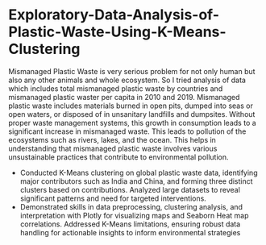 # Exploratory-Data-Analysis-of-Plastic-Waste-Using-K-Means-Clustering
Mismanaged Plastic Waste is very serious problem for not only human but also any other animals and whole ecosystem. So I tried
analysis of data which includes total mismanaged plastic waste by countries and mismanaged plastic waster per capita in 2010 and
2019. Mismanaged plastic waste includes materials burned in open pits, dumped into seas or open waters, or disposed of in unsanitary
landfills and dumpsites. Without proper waste management systems, this growth in consumption leads to a significant increase in
mismanaged waste. This leads to pollution of the ecosystems such as rivers, lakes, and the ocean. This helps in understanding that
mismanaged plastic waste involves various unsustainable practices that contribute to environmental pollution.

- Conducted K-Means clustering on global plastic waste data, identifying major contributors such as India and China, and forming three distinct clusters based on contributions. Analyzed large datasets to reveal significant patterns and need for targeted interventions.
- Demonstrated skills in data preprocessing, clustering analysis, and interpretation with Plotly for visualizing maps and Seaborn Heat map correlations. Addressed K-Means limitations, ensuring robust data handling for actionable insights to inform environmental strategies
